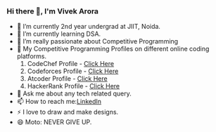 ### Hi there 👋, I'm Vivek Arora

- 🔭 I’m currently 2nd year undergrad at JIIT, Noida.
- 🌱 I’m currently learning DSA.
- 🤔 I’m really passionate about Competitive Programming
- 🤠 My Competitive Programming Profiles on different online coding platforms.
     1. CodeChef Profile - [Click Here](https://www.codechef.com/users/vivek_arora)
     2. Codeforces Profile - [Click Here](https://codeforces.com/profile/vivek_arora02)
     3. Atcoder Profile - [Click Here](https://atcoder.jp/users/vivek_arora)
     4. HackerRank Profile - [Click Here](https://www.hackerrank.com/vivek_arora2024)
- 💬 Ask me about any tech related query.
- 📫 How to reach me:[LinkedIn](https://www.linkedin.com/in/vivekarora07/)
- ⚡ I love to draw and make designs.
- 😄 Moto: NEVER GIVE UP.
